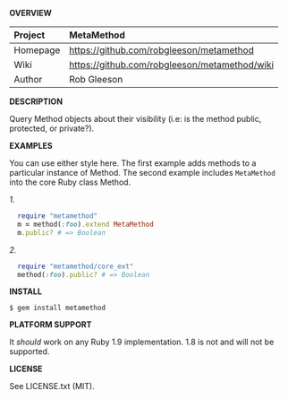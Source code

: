 __OVERVIEW__


| Project         | MetaMethod    
|:----------------|:--------------------------------------------------
| Homepage        | https://github.com/robgleeson/metamethod
| Wiki            | https://github.com/robgleeson/metamethod/wiki
| Author          | Rob Gleeson             


__DESCRIPTION__

  Query Method objects about their visibility (i.e: is the method public,
  protected, or private?).

__EXAMPLES__
   
  You can use either style here.
  The first example adds methods to a particular instance of Method.
  The second example includes `MetaMethod` into the core Ruby class Method.

  _1._

```ruby
  require "metamethod"
  m = method(:foo).extend MetaMethod
  m.public? # => Boolean
```

  _2._

```ruby
  require "metamethod/core_ext"
  method(:foo).public? # => Boolean
```

__INSTALL__

    $ gem install metamethod

__PLATFORM SUPPORT__

It _should_ work on any Ruby 1.9 implementation.
1.8 is not and will not be supported.

__LICENSE__

See LICENSE.txt (MIT).
